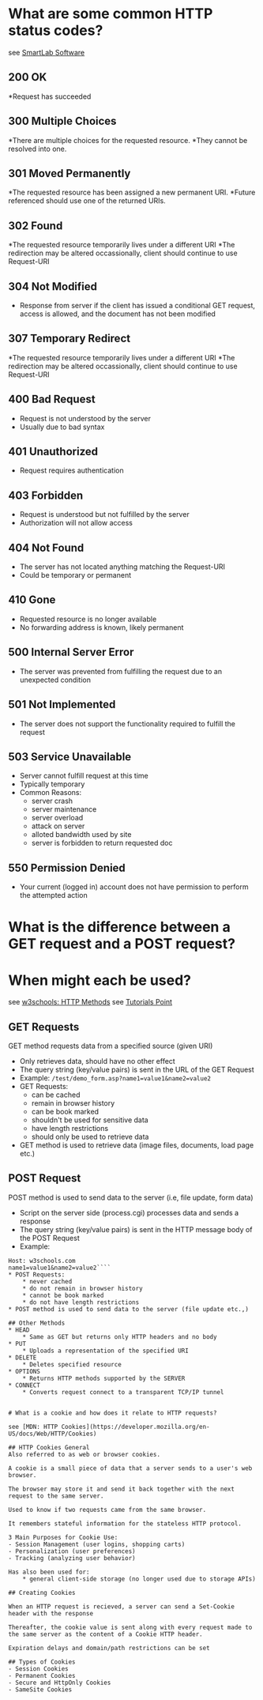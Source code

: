 # What are some common HTTP status codes?

see [SmartLab Software](https://www.smartlabsoftware.com/ref/http-status-codes.htm)

## 200 OK
*Request has succeeded

## 300 Multiple Choices
*There are multiple choices for the requested resource.
*They cannot be resolved into one. 


## 301 Moved Permanently 
*The requested resource has been assigned a new permanent URI.
*Future referenced should use one of the returned URIs.


## 302 Found
*The requested resource temporarily lives under a different URI
*The redirection may be altered occassionally, client should continue to use Request-URI 

## 304 Not Modified
* Response from server if the client has issued a conditional GET request, access is allowed, and the document has not been modified

## 307 Temporary Redirect
*The requested resource temporarily lives under a different URI
*The redirection may be altered occassionally, client should continue to use Request-URI 

## 400 Bad Request 
* Request is not understood by the server 
* Usually due to bad syntax


## 401 Unauthorized 
* Request requires authentication

## 403 Forbidden
* Request is understood but not fulfilled by the server 
* Authorization will not allow access

## 404 Not Found 
* The server has not located anything matching the Request-URI
* Could be temporary or permanent 

## 410 Gone 
* Requested resource is no longer available 
* No forwarding address is known, likely permanent 

## 500 Internal Server Error 
* The server was prevented from fulfilling the request due to an unexpected condition

## 501 Not Implemented 
* The server does not support the functionality required to fulfill the request 


## 503 Service Unavailable
* Server cannot fulfill request at this time 
* Typically temporary 
* Common Reasons:
	* server crash
	* server maintenance 
	* server overload
	* attack on server
	* alloted bandwidth used by site 
	* server is forbidden to return requested doc 


## 550 Permission Denied 
* Your current (logged in) account does not have permission to perform the attempted action

# What is the difference between a GET request and a POST request? 
# When might each be used?

see [w3schools: HTTP Methods](http://www.w3schools.com/TAGs/ref_httpmethods.asp)
see [Tutorials Point](https://www.tutorialspoint.com/http/http_methods.htm)

## GET Requests
GET method requests data from a specified source (given URI)
* Only retrieves data, should have no other effect 
* The query string (key/value pairs) is sent in the URL of the GET Request 
* Example:
````/test/demo_form.asp?name1=value1&name2=value2````
* GET Requests:
	* can be cached
	* remain in browser history
	* can be book marked
	* shouldn't be used for sensitive data 
	* have length restrictions
	* should only be used to retrieve data 
* GET method is used to retrieve data (image files, documents, load page etc.) 


## POST Request 
POST method is used to send data to the server (i.e, file update, form data)
* Script on the server side (process.cgi) processes data and sends a response
* The query string (key/value pairs) is sent in the HTTP message body of the POST Request 
* Example:
````POST /test/demo_form.asp HTTP/1.1
Host: w3schools.com
name1=value1&name2=value2````
* POST Requests:
	* never cached
	* do not remain in browser history
	* cannot be book marked 
	* do not have length restrictions
* POST method is used to send data to the server (file update etc.,) 

## Other Methods
* HEAD 
	* Same as GET but returns only HTTP headers and no body
* PUT 
	* Uploads a representation of the specified URI
* DELETE
	* Deletes specified resource
* OPTIONS
	* Returns HTTP methods supported by the SERVER
* CONNECT 
	* Converts request connect to a transparent TCP/IP tunnel


# What is a cookie and how does it relate to HTTP requests?

see [MDN: HTTP Cookies](https://developer.mozilla.org/en-US/docs/Web/HTTP/Cookies)

## HTTP Cookies General
Also referred to as web or browser cookies.

A cookie is a small piece of data that a server sends to a user's web browser.

The browser may store it and send it back together with the next request to the same server.

Used to know if two requests came from the same browser.

It remembers stateful information for the stateless HTTP protocol. 

3 Main Purposes for Cookie Use:
- Session Management (user logins, shopping carts)
- Personalization (user preferences)
- Tracking (analyzing user behavior)

Has also been used for:
	* general client-side storage (no longer used due to storage APIs)

## Creating Cookies 

When an HTTP request is recieved, a server can send a Set-Cookie header with the response 

Thereafter, the cookie value is sent along with every request made to the same server as the content of a Cookie HTTP header.

Expiration delays and domain/path restrictions can be set 

## Types of Cookies
- Session Cookies
- Permanent Cookies 
- Secure and HttpOnly Cookies
- SameSite Cookies 




